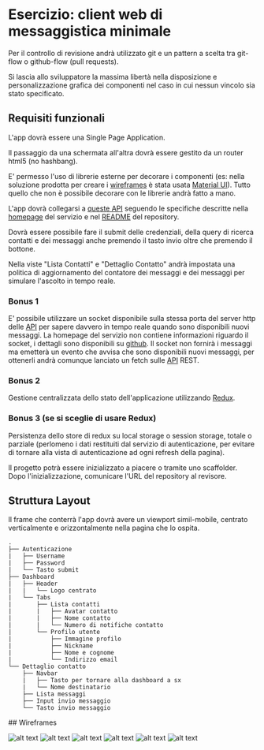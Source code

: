 # Esercizio: client web di messaggistica minimale

Per il controllo di revisione andrà utilizzato git e un pattern a scelta tra git-flow o github-flow (pull requests).

Si lascia allo sviluppatore la massima libertà nella disposizione e personalizzazione grafica dei componenti nel caso in cui nessun vincolo sia stato specificato.

## Requisiti funzionali

L'app dovrà essere una Single Page Application.

Il passaggio da una schermata all'altra dovrà essere gestito da un router html5 (no hashbang).

E' permesso l'uso di librerie esterne per decorare i componenti (es: nella soluzione prodotta per creare i [wireframes](#wireframes) è stata usata [Material UI](https://mui.com/)).
Tutto quello che non è possibile decorare con le librerie andrà fatto a mano.

L'app dovrà collegarsi a [queste API](https://chat-server-challenge.herokuapp.com/) seguendo le specifiche descritte nella [homepage](https://chat-server-challenge.herokuapp.com/) del servizio e nel [README](https://github.com/bemindinteractive/chat-server-challenge/blob/main/README.md#chat-server-challenge) del repository.

Dovrà essere possibile fare il submit delle credenziali, della query di ricerca contatti e dei messaggi anche premendo il tasto invio oltre che premendo il bottone.

Nella viste "Lista Contatti" e "Dettaglio Contatto" andrà impostata una politica di aggiornamento del contatore dei messaggi e dei messaggi per simulare l'ascolto in tempo reale.

### Bonus 1

E' possibile utilizzare un socket disponibile sulla stessa porta del server http delle [API](https://chat-server-challenge.herokuapp.com/) per sapere davvero in tempo reale quando sono disponibili nuovi messaggi.
La homepage del servizio non contiene informazioni riguardo il socket, i dettagli sono disponibili su [github](https://github.com/bemindinteractive/chat-server-challenge). Il socket non fornirà i messaggi ma emetterà un evento che avvisa che sono disponibili nuovi messaggi, per ottenerli andrà comunque lanciato un fetch sulle [API](https://chat-server-challenge.herokuapp.com/) REST.

### Bonus 2

Gestione centralizzata dello stato dell'applicazione utilizzando [Redux](https://redux.js.org/).

### Bonus 3 (se si sceglie di usare Redux)

Persistenza dello store di redux su local storage o session storage, totale o parziale (perlomeno i dati restituiti dal servizio di autenticazione, per evitare di tornare alla vista di autenticazione ad ogni refresh della pagina).

Il progetto potrà essere inizializzato a piacere o tramite uno scaffolder. Dopo l'inizializzazione, comunicare l'URL del repository al revisore.

## Struttura Layout

Il frame che conterrà l'app dovrà avere un viewport simil-mobile, centrato verticalmente e orizzontalmente nella pagina che lo ospita.

```
.
├── Autenticazione
|   ├── Username
|   ├── Password
|   └── Tasto submit
├── Dashboard
|   ├── Header
|   |   └── Logo centrato
|   └── Tabs
|       ├── Lista contatti
|       |   ├── Avatar contatto
|       |   ├── Nome contatto
|       |   └── Numero di notifiche contatto
|       └── Profilo utente
|           ├── Immagine profilo
|           ├── Nickname
|           ├── Nome e cognome
|           └── Indirizzo email
└── Dettaglio contatto
    ├── Navbar
    |   ├── Tasto per tornare alla dashboard a sx
    |   └── Nome destinatario
    ├── Lista messaggi
    ├── Input invio messaggio
    └── Tasto invio messaggio
```

<a name="wireframes">
## Wireframes
</a>


![alt text](./docs/images/login.png "Autenticazione")
![alt text](./docs/images/login_loading.png "Autenticazione in corso")
![alt text](./docs/images/contacts.png "Lista contatti")
![alt text](./docs/images/contacts_unread.png "Lista contatti con nuovi messaggi")
![alt text](./docs/images/contact_history.png "Dettaglio contatto")
![alt text](./docs/images/profile.png "Profilo")
